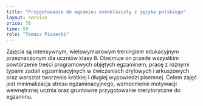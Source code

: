 ```yaml
---
title: "Przygotowanie do egzaminu ósmoklasisty z języka polskiego"
layout: service
price: 70
time: 50
role: "Tomasz Piasecki"
---
```


Zajęcia są intensywnym, wielowymiarowym treningiem edukacyjnym przeznaczonym dla uczniów klasy 8. Obejmuje on przede wszystkim powtórzenie treści programowych objętych egzaminem, pracę z różnymi typami zadań egzaminacyjnych w ćwiczeniach drylowych i arkuszowych oraz warsztat tworzenia krótkiej i długiej wypowiedzi pisemnej. Celem zajęć jest minimalizacja stresu egzaminacyjnego, wzmocnienie motywacji wewnętrznej ucznia oraz gruntowne przygotowanie merytoryczne do egzaminu.

